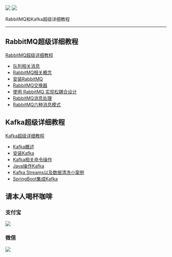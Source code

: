 
![](https://img.shields.io/badge/author-会打篮球的程序猿-red)
![](https://img.shields.io/badge/license-GPL%20v3-success.svg)

RabbitMQ和Kafka超级详细教程

<hr>

## RabbitMQ超级详细教程

[RabbitMQ超级详细教程](https://github.com/lzhpo/Queue/blob/master/RabbitMQ%E7%AC%94%E8%AE%B0.md)

- [队列相关消息](http://www.lzhpo.com/article/3)
- [RabbitMQ相关概念](http://www.lzhpo.com/article/4)
- [安装RabbitMQ](http://www.lzhpo.com/article/5)
- [RabbitMQ交换器](http://www.lzhpo.com/article/6)
- [使用 RabbitMQ 实现松耦合设计](http://www.lzhpo.com/article/7)
- [RabbitMQ消息处理](http://www.lzhpo.com/article/8)
- [RabbitMQ六种消息模式](http://www.lzhpo.com/article/9)

## Kafka超级详细教程
[Kafka超级详细教程](https://github.com/lzhpo/Queue/blob/master/Kafka%E5%AD%A6%E4%B9%A0%E7%AC%94%E8%AE%B0.md)
- [Kafka概述](http://www.lzhpo.com/article/10)
- [安装Kafka](http://www.lzhpo.com/article/11)
- [Kafka相关命令操作](http://www.lzhpo.com/article/12)
- [Java操作Kafka](http://www.lzhpo.com/article/13)
- [Kafka Streams以及数据清洗小案例](http://www.lzhpo.com/article/14)
- [SpringBoot集成Kafka](http://www.lzhpo.com/article/15)

## 请本人喝杯咖啡
### 支付宝
![](http://cdn.lzhpo.com/Aurora-%E6%94%AF%E4%BB%98%E5%AE%9D%E6%94%B6%E6%AC%BE%E7%A0%81.png)
### 微信
![](http://cdn.lzhpo.com/Aurora-%E5%BE%AE%E4%BF%A1%E6%94%B6%E6%AC%BE%E7%A0%81.png)